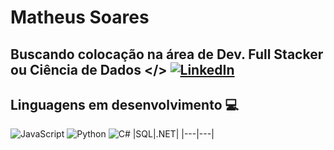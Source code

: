 
# Matheus Soares

## Buscando colocação na área de Dev. Full Stacker ou Ciência de Dados </> [![LinkedIn](https://img.shields.io/badge/LinkedIn-0077B5?style=for-the-badge&logo=linkedin&logoColor=white)](www.linkedin.com/in/matheussouza23)

## Linguagens em desenvolvimento 💻
![JavaScript](https://img.shields.io/badge/JavaScript-F7DF1E?style=for-the-badge&logo=javascript&logoColor=black) ![Python](https://img.shields.io/badge/python-3670A0?style=for-the-badge&logo=python&logoColor=ffdd54) ![C#](https://img.shields.io/badge/C%23-239120?style=for-the-badge&logo=c-sharp&logoColor=white)
|SQL|.NET|
|---|---|
